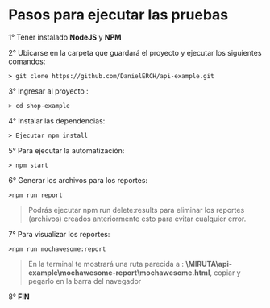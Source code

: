 # **Pasos para ejecutar las pruebas**
1° Tener instalado **NodeJS** y **NPM**

2° Ubicarse en la carpeta que guardará el proyecto y ejecutar los siguientes comandos:
 
	> git clone https://github.com/DanielERCH/api-example.git  
		
3° Ingresar al proyecto :

	> cd shop-example
	
4° Instalar las dependencias:
 
	> Ejecutar npm install

5° Para ejecutar la automatización:
	
	> npm start
	 
6° Generar los archivos para los reportes: 

	>npm run report

>Podrás ejecutar npm run delete:results para eliminar los reportes (archivos) creados anteriormente esto para evitar cualquier error.

7° Para visualizar los reportes: 

	>npm run mochawesome:report
>En la terminal te mostrará una ruta parecida a :
>**\MIRUTA\api-example\mochawesome-report\mochawesome.html**, copiar y pegarlo en la barra del navegador 

8° **FIN**
